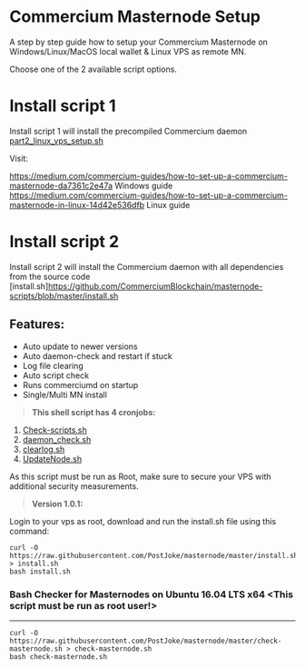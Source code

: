 # Commercium Masternode Setup

A step by step guide how to setup your Commercium Masternode on Windows/Linux/MacOS local wallet & Linux VPS as remote MN.

Choose one of the 2 available script options.

# Install script 1 #

Install script 1 will install the precompiled Commercium daemon
[part2_linux_vps_setup.sh](https://github.com/CommerciumBlockchain/masternode-scripts/blob/master/part2_linux_vps_setup.sh)

Visit:

https://medium.com/commercium-guides/how-to-set-up-a-commercium-masternode-da7361c2e47a 
Windows guide
https://medium.com/commercium-guides/how-to-set-up-a-commercium-masternode-in-linux-14d42e536dfb 
Linux guide

# Install script 2 #

Install script 2 will install the Commercium daemon with all dependencies from the source code
[install.sh]https://github.com/CommerciumBlockchain/masternode-scripts/blob/master/install.sh

## Features: ##

- Auto update to newer versions
- Auto daemon-check and restart if stuck
- Log file clearing
- Auto script check
- Runs commerciumd on startup
- Single/Multi MN install

> **This shell script has 4 cronjobs:**

1. [Check-scripts.sh](https://github.com/CommerciumBlockchain/masternode-scripts/blob/master/Masternode/Check-scripts.sh)
2. [daemon_check.sh](https://github.com/CommerciumBlockchain/masternode-scripts/blob/master/Masternode/daemon_check.sh)
3. [clearlog.sh](https://github.com/CommerciumBlockchain/masternode-scripts/blob/master/Masternode/clearlog.sh)
4. [UpdateNode.sh](https://github.com/CommerciumBlockchain/masternode-scripts/blob/master/Masternode/UpdateNode.sh)

As this script must be run as Root, make sure to secure your VPS with additional security measurements.

> **Version 1.0.1:**

Login to your vps as root, download and run the install.sh file using this command:

```
curl -O https://raw.githubusercontent.com/PostJoke/masternode/master/install.sh > install.sh
bash install.sh
```

### Bash Checker for Masternodes on Ubuntu 16.04 LTS x64 <This script must be run as root user!>

------

```
curl -O https://raw.githubusercontent.com/PostJoke/masternode/master/check-masternode.sh > check-masternode.sh
bash check-masternode.sh
```
